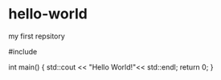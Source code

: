 # hello-world
my first repsitory

#include <iostream>

int main()
{
    std::cout << "Hello World!"<< std::endl;
	return 0;
}	

